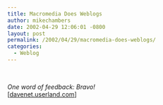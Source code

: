 ```yaml
---
title: Macromedia Does Weblogs
author: mikechambers
date: 2002-04-29 12:06:01 -0800
layout: post
permalink: /2002/04/29/macromedia-does-weblogs/
categories:
  - Weblog
---
```



<!--StartFragment -->&nbsp;

<SPAN><EM>One word of feedback: Bravo!</EM></SPAN>  
[[davenet.userland.com][1]]

 [1]: http://davenet.userland.com/2002/04/29/makingFriendsWithHollywood